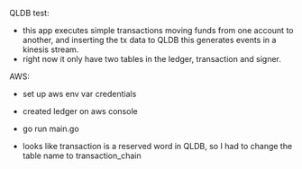QLDB test:
- this app executes simple transactions moving funds from one account to another, and inserting the tx data to QLDB this generates events in a kinesis stream.
- right now it only have two tables in the ledger, transaction and signer.

AWS:
- set up aws env var credentials
- created ledger on aws console
- go run main.go


- looks like transaction is a reserved word in QLDB, so I had to change the table name to transaction_chain